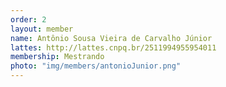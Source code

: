 ```yaml
---
order: 2
layout: member
name: Antônio Sousa Vieira de Carvalho Júnior
lattes: http://lattes.cnpq.br/2511994955954011
membership: Mestrando
photo: "img/members/antonioJunior.png"
---
```

